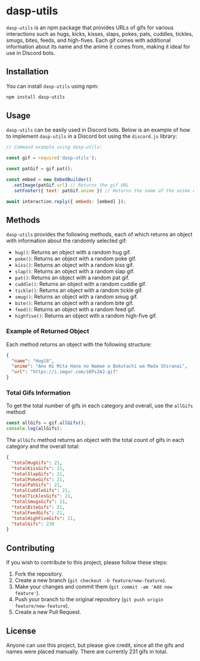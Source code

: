 # dasp-utils

`dasp-utils` is an npm package that provides URLs of gifs for various interactions such as hugs, kicks, kisses, slaps, pokes, pats, cuddles, tickles, smugs, bites, feeds, and high-fives. Each gif comes with additional information about its name and the anime it comes from, making it ideal for use in Discord bots.

## Installation

You can install `dasp-utils` using npm:

```bash
npm install dasp-utils
```

## Usage

`dasp-utils` can be easily used in Discord bots. Below is an example of how to implement `dasp-utils` in a Discord bot using the `discord.js` library:

```javascript
// Command example using dasp-utils:

const gif = require('dasp-utils');

const patGif = gif.pat();

const embed = new EmbedBuilder()
  .setImage(patGif.url) // Returns the gif URL
  .setFooter({ text: patGif.anime }) // Returns the name of the anime of the gif

await interaction.reply({ embeds: [embed] });
```

## Methods

`dasp-utils` provides the following methods, each of which returns an object with information about the randomly selected gif:

- `hug()`: Returns an object with a random hug gif.
- `poke()`: Returns an object with a random poke gif.
- `kiss()`: Returns an object with a random kiss gif.
- `slap()`: Returns an object with a random slap gif.
- `pat()`: Returns an object with a random pat gif.
- `cuddle()`: Returns an object with a random cuddle gif.
- `tickle()`: Returns an object with a random tickle gif.
- `smug()`: Returns an object with a random smug gif.
- `bite()`: Returns an object with a random bite gif.
- `feed()`: Returns an object with a random feed gif.
- `highfive()`: Returns an object with a random high-five gif.

### Example of Returned Object

Each method returns an object with the following structure:

```json
{
  "name": "Hug18",
  "anime": "Ano Hi Mita Hana no Namae o Bokutachi wa Mada Shiranai",
  "url": "https://i.imgur.com/iKPs2AJ.gif"
}
```

### Total Gifs Information

To get the total number of gifs in each category and overall, use the `allGifs` method:

```javascript
const allGifs = gif.allGifs();
console.log(allGifs);
```

The `allGifs` method returns an object with the total count of gifs in each category and the overall total:

```json
{
  "totalHugGifs": 21,
  "totalKissGifs": 21,
  "totalSlapGifs": 21,
  "totalPokeGifs": 21,
  "totalPatGifs": 21,
  "totalCuddleGifs": 21,
  "totalTicklesGifs": 21,
  "totalSmugsGifs": 21,
  "totalBiteGifs": 21,
  "totalFeedGifs": 21,
  "totalHighFiveGifs": 21,
  "totalGifs": 230
}
```

## Contributing

If you wish to contribute to this project, please follow these steps:

1. Fork the repository.
2. Create a new branch (`git checkout -b feature/new-feature`).
3. Make your changes and commit them (`git commit -am 'Add new feature'`).
4. Push your branch to the original repository (`git push origin feature/new-feature`).
5. Create a new Pull Request.

## License

Anyone can use this project, but please give credit, since all the gifs and names were placed manually. There are currently 231 gifs in total.
